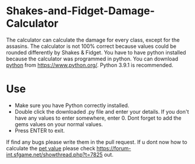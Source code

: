 # Shakes-and-Fidget-Damage-Calculator

The calculator can calculate the damage for every class, except for the assasins. 
The calculator is not 100% correct because values could be rounded differently by Shakes & Fidget.
You have to have python installed because the calculator was programmed in python. You can download [python](https://www.python.org/) from https://www.python.org/.
Python 3.9.1 is recommended.
# Use 
- Make sure you have Python correctly installed.
- Double click the downloaded .py file and enter your details. If you don't have any values to enter somewhere, enter 0. Dont forget to add the gems values on your normal values.
- Press ENTER to exit. 


If find any bugs please write them in the pull request.
If u dont now how to calculate the [pet value](https://forum-int.sfgame.net/showthread.php?t=7825) please check https://forum-int.sfgame.net/showthread.php?t=7825 out.
